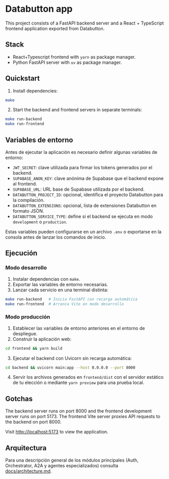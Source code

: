 # Databutton app

This project consists of a FastAPI backend server and a React + TypeScript frontend application exported from Databutton.

## Stack

- React+Typescript frontend with `yarn` as package manager.
- Python FastAPI server with `uv` as package manager.

## Quickstart

1. Install dependencies:

```bash
make
```

2. Start the backend and frontend servers in separate terminals:

```bash
make run-backend
make run-frontend
```

## Variables de entorno

Antes de ejecutar la aplicación es necesario definir algunas variables de entorno:

- `JWT_SECRET`: clave utilizada para firmar los tokens generados por el backend.
- `SUPABASE_ANON_KEY`: clave anónima de Supabase que el backend expone al frontend.
- `SUPABASE_URL`: URL base de Supabase utilizada por el backend.
- `DATABUTTON_PROJECT_ID`: opcional, identifica el proyecto Databutton para la compilación.
- `DATABUTTON_EXTENSIONS`: opcional, lista de extensiones Databutton en formato JSON.
- `DATABUTTON_SERVICE_TYPE`: define si el backend se ejecuta en modo `development` o `production`.

Estas variables pueden configurarse en un archivo `.env` o exportarse en la consola antes de lanzar los comandos de inicio.

## Ejecución

### Modo desarrollo

1. Instalar dependencias con `make`.
2. Exportar las variables de entorno necesarias.
3. Lanzar cada servicio en una terminal distinta:

```bash
make run-backend   # Inicia FastAPI con recarga automática
make run-frontend  # Arranca Vite en modo desarrollo
```

### Modo producción

1. Establecer las variables de entorno anteriores en el entorno de despliegue.
2. Construir la aplicación web:

```bash
cd frontend && yarn build
```

3. Ejecutar el backend con Uvicorn sin recarga automática:

```bash
cd backend && uvicorn main:app --host 0.0.0.0 --port 8000
```

4. Servir los archivos generados en `frontend/dist` con el servidor estático de tu elección o mediante `yarn preview` para una prueba local.

## Gotchas

The backend server runs on port 8000 and the frontend development server runs on port 5173. The frontend Vite server proxies API requests to the backend on port 8000.

Visit <http://localhost:5173> to view the application.

## Arquitectura

Para una descripción general de los módulos principales (Auth, Orchestrator, A2A
 y agentes especializados) consulta [docs/architecture.md](docs/architecture.md).
